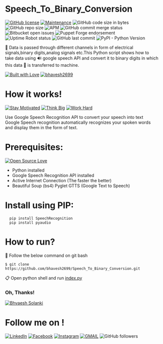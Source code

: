 # Speech_To_Binary_Conversion
[![GitHub license](https://img.shields.io/github/license/vinitshahdeo/GitHub-LookBook.svg?style=flat&logo=github)](https://github.com/vinitshahdeo/GitHub-LookBook/blob/master/LICENSE)  [![Maintenance](https://img.shields.io/maintenance/yes/2019.svg?logo=npm&style=social)](https://github.com/bhavesh2699)   ![GitHub code size in bytes](https://img.shields.io/github/languages/code-size/bhavesh2699/Speech_To_Binary_Conversion?style=plastic)   ![GitHub repo size](https://img.shields.io/github/repo-size/bhavesh2699/Speech_To_Binary_Conversion?style=plastic)    ![APM](https://img.shields.io/apm/l/npm)   ![GitHub commit merge status](https://img.shields.io/github/commit-status/badges/shields/master/5d4ab86b1b5ddfb3c4a70a70bd19932c52603b8c)   ![Bitbucket open issues](https://img.shields.io/bitbucket/issues-raw/bhavesh2699/Speech_To_Binary_Conversion)    ![Puppet Forge endorsement](https://img.shields.io/puppetforge/e/camptocamp/openssl) ![Uptime Robot status](https://img.shields.io/uptimerobot/status/m778918918-3e92c097147760ee39d02d36)  ![GitHub last commit](https://img.shields.io/github/last-commit/bhavesh2699/Speech_To_Binary_Conversion)  ![PyPI - Python Version](https://img.shields.io/pypi/pyversions/Django)




📢 Data is passed through different channels in form of electrical signals,binary digits,analog signals etc.This Python script shows how to take data using 🔊 google speech API and convert it to binary digits in which this data 💬 is transferred to machine.


[![Built with Love](https://forthebadge.com/images/badges/built-with-love.svg)](https://github.com/bhavesh2699)   [![bhavesh2699](https://forthebadge.com/images/badges/makes-people-smile.svg)](https://github.com/bhavesh2699) 

# How it works!
[![Stay Motivated](https://img.shields.io/badge/Stay-Motivated-teal.svg?style=for-the-badge)](https://github.com/bhavesh2699)  [![Think Big](https://img.shields.io/badge/Think-Big-orange.svg?style=for-the-badge)](https://github.com/bhavesh2699)  [![Work Hard](https://img.shields.io/badge/Work-Hard-blue.svg?style=for-the-badge)](https://github.com/bhavesh2699)

Use Google Speech Recognition API to convert your speech into text Google Speech recognition automatically recognizes your spoken words and display them in the form of text.

# Prerequisites:
  [![Open Source Love](https://badges.frapsoft.com/os/v1/open-source.svg?v=103)](https://github.com/bhavesh2699)
- Python installed
- Google Speech Recognition API installed
- Active Internet Connection (The faster the better) 
- Beautiful Soup (bs4) Pyglet GTTS (Google Text to Speech)


# Install using PIP:
```
  pip install SpeechRecognition
  pip install pyaudio
```
# How to run?
:file_folder: Follow the below command on git bash
``` 
$ git clone https://github.com/bhavesh2699/Speech_To_Binary_Conversion.git
```
:clipboard: Open python shell and run [index.py](https://github.com/bhavesh2699/Speech_To_Binary_Conversion/blob/master/index.py)
### Oh, Thanks!

[![Bhvaesh Solanki](https://img.shields.io/badge/Thank-You-orange.svg?style=for-the-badge)](http://githublookbook.com/about) 

# Follow me on !
[![LinkedIn](https://img.shields.io/static/v1.svg?label=connect&message=@bhavesh2699&color=success&logo=linkedin&style=flat&logoColor=white&colorA=blue)](https://www.linkedin.com/in/bhavesh-solanki-02884717a)  [![Facebook](https://img.shields.io/static/v1.svg?label=follow&message=@bhavesh.solanki&color=9cf&logo=facebook&style=flat&logoColor=white&colorA=informational)](https://www.facebook.com/bhavesh.solanki.3781995)   [![Instagram](https://img.shields.io/static/v1.svg?label=follow&message=@bhavesh26.dj&color=grey&logo=instagram&style=flat&logoColor=white&colorA=critical)](https://www.instagram.com/bhavesh26.dj/)  [![GMAIL](https://img.shields.io/static/v1.svg?label=send&message=bs1852985@gmail.com&color=red&logo=gmail&style=social)](https://www.github.com/bhavesh2699)  ![GitHub followers](https://img.shields.io/github/followers/bhavesh2699?style=social)



